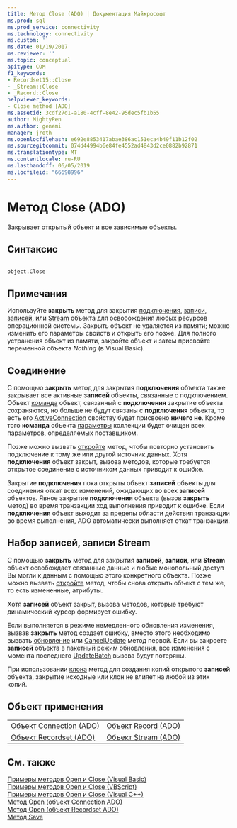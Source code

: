 ```yaml
---
title: Метод Close (ADO) | Документация Майкрософт
ms.prod: sql
ms.prod_service: connectivity
ms.technology: connectivity
ms.custom: ''
ms.date: 01/19/2017
ms.reviewer: ''
ms.topic: conceptual
apitype: COM
f1_keywords:
- Recordset15::Close
- _Stream::Close
- _Record::Close
helpviewer_keywords:
- Close method [ADO]
ms.assetid: 3cdf27d1-a180-4cff-8e42-95dec5fb1b55
author: MightyPen
ms.author: genemi
manager: jroth
ms.openlocfilehash: e692e8853417abae386ac151eca4b49f11b12f02
ms.sourcegitcommit: 074d44994b6e84fe4552ad4843d2ce0882b92871
ms.translationtype: MT
ms.contentlocale: ru-RU
ms.lasthandoff: 06/05/2019
ms.locfileid: "66698996"
---
```

# <a name="close-method-ado"></a>Метод Close (ADO)
Закрывает открытый объект и все зависимые объекты.  
  
## <a name="syntax"></a>Синтаксис  
  
```  
  
object.Close  
```  
  
## <a name="remarks"></a>Примечания  
 Используйте **закрыть** метод для закрытия [подключения](../../../ado/reference/ado-api/connection-object-ado.md), [записи](../../../ado/reference/ado-api/record-object-ado.md), [записей](../../../ado/reference/ado-api/recordset-object-ado.md), или [Stream](../../../ado/reference/ado-api/stream-object-ado.md) объекта для освобождения любых ресурсов операционной системы. Закрыть объект не удаляется из памяти; можно изменить его параметры свойств и открыть его позже. Для полного устранения объект из памяти, закройте объект и затем присвойте переменной объекта *Nothing* (в Visual Basic).  
  
## <a name="connection"></a>Соединение  
 С помощью **закрыть** метод для закрытия **подключения** объекта также закрывает все активные **записей** объекты, связанные с подключением. Объект [команда](../../../ado/reference/ado-api/command-object-ado.md) объект, связанный с **подключения** закрытие объекта сохраняются, но больше не будут связаны с **подключения** объекта, то есть его [ ActiveConnection](../../../ado/reference/ado-api/activeconnection-property-ado.md) свойству будет присвоено **ничего не**. Кроме того **команда** объекта [параметры](../../../ado/reference/ado-api/parameters-collection-ado.md) коллекции будет очищен всех параметров, определяемых поставщиком.  
  
 Позже можно вызвать [откройте](../../../ado/reference/ado-api/open-method-ado-connection.md) метод, чтобы повторно установить подключение к тому же или другой источник данных. Хотя **подключения** объект закрыт, вызова методов, которые требуется открытое соединение с источником данных приводит к ошибке.  
  
 Закрытие **подключения** пока открыты объект **записей** объекты для соединения откат всех изменений, ожидающих во всех **записей** объектов. Явное закрытие **подключения** объекта (вызов **закрыть** метод) во время транзакции ход выполнения приводит к ошибке. Если **подключения** объект выходит за пределы области действия транзакции во время выполнения, ADO автоматически выполняет откат транзакции.  
  
## <a name="recordset-record-stream"></a>Набор записей, записи Stream  
 С помощью **закрыть** метод для закрытия **записей**, **записи**, или **Stream** объект освобождает связанные данные и любые монопольный доступ Вы могли к данным с помощью этого конкретного объекта. Позже можно вызвать [откройте](../../../ado/reference/ado-api/open-method-ado-recordset.md) метод, чтобы снова открыть объект с тем же, то есть измененные, атрибуты.  
  
 Хотя **записей** объект закрыт, вызова методов, которые требуют динамический курсор формирует ошибку.  
  
 Если выполняется в режиме немедленного обновления изменения, вызвав **закрыть** метод создает ошибку, вместо этого необходимо вызвать [обновление](../../../ado/reference/ado-api/update-method.md) или [CancelUpdate](../../../ado/reference/ado-api/cancelupdate-method-ado.md) метод первой. Если вы закроете **записей** объекта в пакетный режим обновления, все изменения с момента последнего [UpdateBatch](../../../ado/reference/ado-api/updatebatch-method.md) вызова будут потеряны.  
  
 При использовании [клона](../../../ado/reference/ado-api/clone-method-ado.md) метод для создания копий открытого **записей** объекта, закрытие исходные или клон не влияет на любой из этих копий.  
  
## <a name="applies-to"></a>Объект применения  
  
|||  
|-|-|  
|[Объект Connection (ADO)](../../../ado/reference/ado-api/connection-object-ado.md)|[Объект Record (ADO)](../../../ado/reference/ado-api/record-object-ado.md)|  
|[Объект Recordset (ADO)](../../../ado/reference/ado-api/recordset-object-ado.md)|[Объект Stream (ADO)](../../../ado/reference/ado-api/stream-object-ado.md)|  
  
## <a name="see-also"></a>См. также  
 [Примеры методов Open и Close (Visual Basic)](../../../ado/reference/ado-api/open-and-close-methods-example-vb.md)   
 [Примеры методов Open и Close (VBScript)](../../../ado/reference/ado-api/open-and-close-methods-example-vbscript.md)   
 [Примеры методов Open и Close (Visual C++)](../../../ado/reference/ado-api/open-and-close-methods-example-vc.md)   
 [Метод Open (объект Connection ADO)](../../../ado/reference/ado-api/open-method-ado-connection.md)   
 [Метод Open (объект Recordset ADO)](../../../ado/reference/ado-api/open-method-ado-recordset.md)   
 [Метод Save](../../../ado/reference/ado-api/save-method.md)
